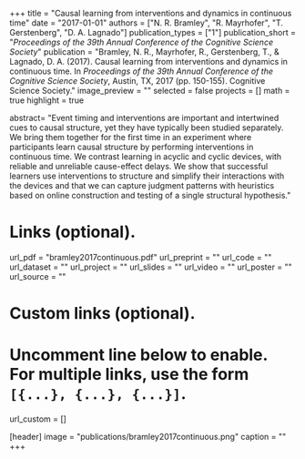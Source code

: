 +++
title = "Causal learning from interventions and dynamics in continuous time"
date = "2017-01-01"
authors = ["N. R. Bramley",  "R. Mayrhofer",  "T. Gerstenberg",  "D. A. Lagnado"]
publication_types = ["1"]
publication_short = "_Proceedings of the 39th Annual Conference of the Cognitive Science Society_"
publication = "Bramley, N. R., Mayrhofer, R., Gerstenberg, T., & Lagnado, D. A. (2017). Causal learning from interventions and dynamics in continuous time. In _Proceedings of the 39th Annual Conference of the Cognitive Science Society_, Austin, TX, 2017 (pp. 150-155). Cognitive Science Society."
image_preview = ""
selected = false
projects = []
math = true
highlight = true

abstract= "Event timing and interventions are important and intertwined cues to causal structure, yet they have typically been studied separately. We bring them together for the first time in an experiment where participants learn causal structure by performing interventions in continuous time. We contrast learning in acyclic and cyclic devices, with reliable and unreliable cause-effect delays. We show that successful learners use interventions to structure and simplify their interactions with the devices and that we can capture judgment patterns with heuristics based on online construction and testing of a single structural hypothesis."

# Links (optional).
url_pdf = "bramley2017continuous.pdf"
url_preprint = ""
url_code = ""
url_dataset = ""
url_project = ""
url_slides = ""
url_video = ""
url_poster = ""
url_source = ""

# Custom links (optional).
#   Uncomment line below to enable. For multiple links, use the form `[{...}, {...}, {...}]`.
url_custom = []

[header]
image = "publications/bramley2017continuous.png"
caption = ""
+++


